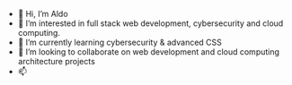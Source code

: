 - 👋 Hi, I’m Aldo
- 👀 I’m interested in full stack web development, cybersecurity and cloud computing.
- 🌱 I’m currently learning cybersecurity & advanced CSS
- 💞️ I’m looking to collaborate on web development and cloud computing architecture projects
- 📫 

<!---
santi4o/santi4o is a ✨ special ✨ repository because its `README.md` (this file) appears on your GitHub profile.
You can click the Preview link to take a look at your changes.
--->
